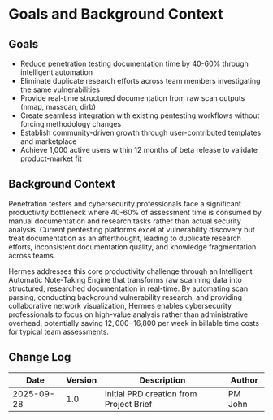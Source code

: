 # Goals and Background Context

## Goals

- Reduce penetration testing documentation time by 40-60% through intelligent automation
- Eliminate duplicate research efforts across team members investigating the same vulnerabilities
- Provide real-time structured documentation from raw scan outputs (nmap, masscan, dirb)
- Create seamless integration with existing pentesting workflows without forcing methodology changes
- Establish community-driven growth through user-contributed templates and marketplace
- Achieve 1,000 active users within 12 months of beta release to validate product-market fit

## Background Context

Penetration testers and cybersecurity professionals face a significant productivity bottleneck where 40-60% of assessment time is consumed by manual documentation and research tasks rather than actual security analysis. Current pentesting platforms excel at vulnerability discovery but treat documentation as an afterthought, leading to duplicate research efforts, inconsistent documentation quality, and knowledge fragmentation across teams.

Hermes addresses this core productivity challenge through an Intelligent Automatic Note-Taking Engine that transforms raw scanning data into structured, researched documentation in real-time. By automating scan parsing, conducting background vulnerability research, and providing collaborative network visualization, Hermes enables cybersecurity professionals to focus on high-value analysis rather than administrative overhead, potentially saving $12,000-$16,800 per week in billable time costs for typical team assessments.

## Change Log

| Date | Version | Description | Author |
|------|---------|-------------|---------|
| 2025-09-28 | 1.0 | Initial PRD creation from Project Brief | PM John |
